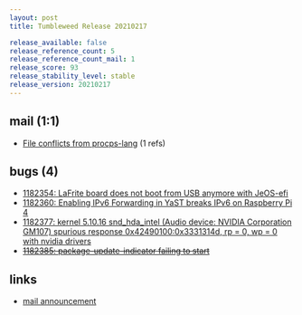 ```yaml
---
layout: post
title: Tumbleweed Release 20210217

release_available: false
release_reference_count: 5
release_reference_count_mail: 1
release_score: 93
release_stability_level: stable
release_version: 20210217
---
```


## mail (1:1)

- [File conflicts from procps-lang](https://github.com/boombatower/tumbleweed-review/issues/10) (1 refs)

## bugs (4)

<!--more-->

- [1182354: LaFrite board does not boot from USB anymore with JeOS-efi](https://bugzilla.opensuse.org/show_bug.cgi?id=1182354)
- [1182360: Enabling IPv6 Forwarding in YaST breaks IPv6 on Raspberry Pi 4](https://bugzilla.opensuse.org/show_bug.cgi?id=1182360)
- [1182377: kernel 5.10.16 snd_hda_intel (Audio device: NVIDIA Corporation GM107) spurious response 0x42490100:0x3331314d, rp = 0, wp = 0 with nvidia drivers](https://bugzilla.opensuse.org/show_bug.cgi?id=1182377)
- ~~[1182385: package-update-indicator failing to start](https://bugzilla.opensuse.org/show_bug.cgi?id=1182385)~~



## links

- [mail announcement](https://github.com/boombatower/tumbleweed-review/issues/10)
